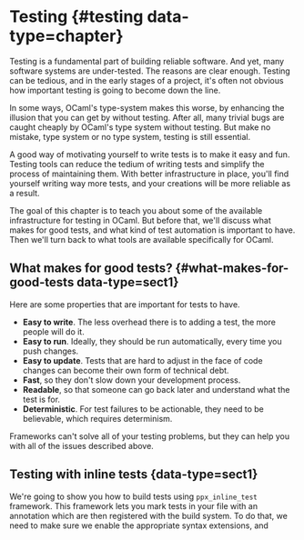# Testing {#testing data-type=chapter}

Testing is a fundamental part of building reliable software. And yet,
many software systems are under-tested. The reasons are clear
enough. Testing can be tedious, and in the early stages of a project,
it's often not obvious how important testing is going to become down
the line.

In some ways, OCaml's type-system makes this worse, by enhancing the
illusion that you can get by without testing.  After all, many trivial
bugs are caught cheaply by OCaml's type system without testing. But
make no mistake, type system or no type system, testing is still
essential.

A good way of motivating yourself to write tests is to make it easy
and fun. Testing tools can reduce the tedium of writing tests and
simplify the process of maintaining them.  With better infrastructure
in place, you'll find yourself writing way more tests, and your
creations will be more reliable as a result.

The goal of this chapter is to teach you about some of the available
infrastructure for testing in OCaml. But before that, we'll discuss
what makes for good tests, and what kind of test automation is
important to have. Then we'll turn back to what tools are available
specifically for OCaml.

## What makes for good tests? {#what-makes-for-good-tests data-type=sect1}

Here are some properties that are important for tests to have.

- **Easy to write**. The less overhead there is to adding a test, the
  more people will do it.
- **Easy to run**. Ideally, they should be run automatically, every time
  you push changes.
- **Easy to update**. Tests that are hard to adjust in the face of code
  changes can become their own form of technical debt.
- **Fast**, so they don't slow down your development process.
- **Readable**, so that someone can go back later and understand what
  the test is for.
- **Deterministic**. For test failures to be actionable, they need to be
  believable, which requires determinism.

Frameworks can't solve all of your testing problems, but they can help
you with all of the issues described above.

## Testing with inline tests {data-type=sect1}

We're going to show you how to build tests using `ppx_inline_test`
framework. This framework lets you mark tests in your file with an
annotation which are then registered with the build system. To do
that, we need to make sure we enable the appropriate syntax
extensions, and

<link rel="import" href="code/testing/inline_tests/jbuild" />
